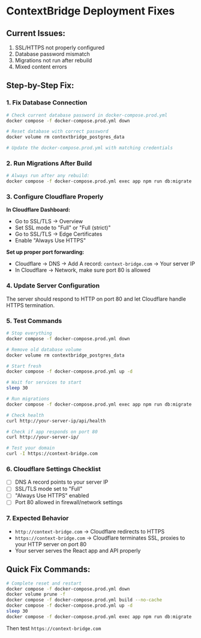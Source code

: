 # ContextBridge Deployment Fixes

## Current Issues:
1. SSL/HTTPS not properly configured
2. Database password mismatch 
3. Migrations not run after rebuild
4. Mixed content errors

## Step-by-Step Fix:

### 1. Fix Database Connection
```bash
# Check current database password in docker-compose.prod.yml
docker compose -f docker-compose.prod.yml down

# Reset database with correct password
docker volume rm contextbridge_postgres_data

# Update the docker-compose.prod.yml with matching credentials
```

### 2. Run Migrations After Build
```bash
# Always run after any rebuild:
docker compose -f docker-compose.prod.yml exec app npm run db:migrate
```

### 3. Configure Cloudflare Properly

**In Cloudflare Dashboard:**
- Go to SSL/TLS → Overview
- Set SSL mode to "Full" or "Full (strict)"
- Go to SSL/TLS → Edge Certificates
- Enable "Always Use HTTPS"

**Set up proper port forwarding:**
- Cloudflare → DNS → Add A record: `context-bridge.com` → Your server IP
- In Cloudflare → Network, make sure port 80 is allowed

### 4. Update Server Configuration

The server should respond to HTTP on port 80 and let Cloudflare handle HTTPS termination.

### 5. Test Commands

```bash
# Stop everything
docker compose -f docker-compose.prod.yml down

# Remove old database volume
docker volume rm contextbridge_postgres_data

# Start fresh
docker compose -f docker-compose.prod.yml up -d

# Wait for services to start
sleep 30

# Run migrations
docker compose -f docker-compose.prod.yml exec app npm run db:migrate

# Check health
curl http://your-server-ip/api/health

# Check if app responds on port 80
curl http://your-server-ip/

# Test your domain
curl -I https://context-bridge.com
```

### 6. Cloudflare Settings Checklist

- [ ] DNS A record points to your server IP
- [ ] SSL/TLS mode set to "Full" 
- [ ] "Always Use HTTPS" enabled
- [ ] Port 80 allowed in firewall/network settings

### 7. Expected Behavior

- `http://context-bridge.com` → Cloudflare redirects to HTTPS
- `https://context-bridge.com` → Cloudflare terminates SSL, proxies to your HTTP server on port 80
- Your server serves the React app and API properly

## Quick Fix Commands:

```bash
# Complete reset and restart
docker compose -f docker-compose.prod.yml down
docker volume prune -f
docker compose -f docker-compose.prod.yml build --no-cache
docker compose -f docker-compose.prod.yml up -d
sleep 30
docker compose -f docker-compose.prod.yml exec app npm run db:migrate
```

Then test `https://context-bridge.com`